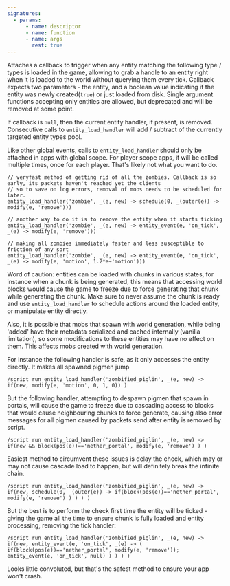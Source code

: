 ```yaml
---
signatures:
  - params:
      - name: descriptor
      - name: function
      - name: args
        rest: true
---
```


Attaches a callback to trigger when any entity matching the following type /
types is loaded in the game, allowing to grab a handle to an entity right when
it is loaded to the world without querying them every tick. Callback expects two
parameters - the entity, and a boolean value indicating if the entity was newly
created(`true`) or just loaded from disk. Single argument functions accepting
only entities are allowed, but deprecated and will be removed at some point.

If callback is `null`, then the current entity handler, if present, is removed.
Consecutive calls to `entity_load_handler` will add / subtract of the currently
targeted entity types pool.

Like other global events, calls to `entity_load_handler` should only be attached
in apps with global scope. For player scope apps, it will be called multiple
times, once for each player. That's likely not what you want to do.

```scarpet
// veryfast method of getting rid of all the zombies. Callback is so early, its packets haven't reached yet the clients
// so to save on log errors, removal of mobs needs to be scheduled for later.
entity_load_handler('zombie', _(e, new) -> schedule(0, _(outer(e)) -> modify(e, 'remove')))

// another way to do it is to remove the entity when it starts ticking
entity_load_handler('zombie', _(e, new) -> entity_event(e, 'on_tick', _(e) -> modify(e, 'remove')))

// making all zombies immediately faster and less susceptible to friction of any sort
entity_load_handler('zombie', _(e, new) -> entity_event(e, 'on_tick', _(e) -> modify(e, 'motion', 1.2*e~'motion')))
```

Word of caution: entities can be loaded with chunks in various states, for
instance when a chunk is being generated, this means that accessing world blocks
would cause the game to freeze due to force generating that chunk while
generating the chunk. Make sure to never assume the chunk is ready and use
`entity_load_handler` to schedule actions around the loaded entity, or
manipulate entity directly.

Also, it is possible that mobs that spawn with world generation, while being
'added' have their metadata serialized and cached internally (vanilla
limitation), so some modifications to these entities may have no effect on them.
This affects mobs created with world generation.

For instance the following handler is safe, as it only accesses the entity
directly. It makes all spawned pigmen jump

```text
/script run entity_load_handler('zombified_piglin', _(e, new) -> if(new, modify(e, 'motion', 0, 1, 0)) )
```

But the following handler, attempting to despawn pigmen that spawn in portals,
will cause the game to freeze due to cascading access to blocks that would cause
neighbouring chunks to force generate, causing also error messages for all
pigmen caused by packets send after entity is removed by script.

```text
/script run entity_load_handler('zombified_piglin', _(e, new) -> if(new && block(pos(e))=='nether_portal', modify(e, 'remove') ) )
```

Easiest method to circumvent these issues is delay the check, which may or may
not cause cascade load to happen, but will definitely break the infinite chain.

```text
/script run entity_load_handler('zombified_piglin', _(e, new) -> if(new, schedule(0, _(outer(e)) -> if(block(pos(e))=='nether_portal', modify(e, 'remove') ) ) ) )
```

But the best is to perform the check first time the entity will be ticked -
giving the game all the time to ensure chunk is fully loaded and entity
processing, removing the tick handler:

```text
/script run entity_load_handler('zombified_piglin', _(e, new) -> if(new, entity_event(e, 'on_tick', _(e) -> ( if(block(pos(e))=='nether_portal', modify(e, 'remove')); entity_event(e, 'on_tick', null) ) ) ) )
```

Looks little convoluted, but that's the safest method to ensure your app won't
crash.
